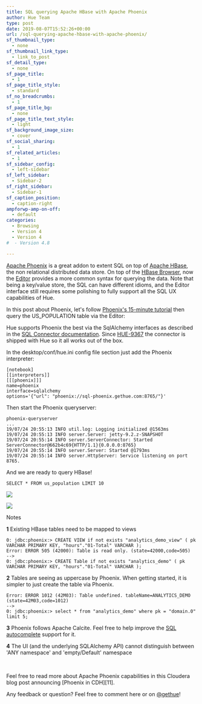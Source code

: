 ```yaml
---
title: SQL querying Apache HBase with Apache Phoenix
author: Hue Team
type: post
date: 2019-08-07T15:52:26+00:00
url: /sql-querying-apache-hbase-with-apache-phoenix/
sf_thumbnail_type:
  - none
sf_thumbnail_link_type:
  - link_to_post
sf_detail_type:
  - none
sf_page_title:
  - 1
sf_page_title_style:
  - standard
sf_no_breadcrumbs:
  - 1
sf_page_title_bg:
  - none
sf_page_title_text_style:
  - light
sf_background_image_size:
  - cover
sf_social_sharing:
  - 1
sf_related_articles:
  - 1
sf_sidebar_config:
  - left-sidebar
sf_left_sidebar:
  - Sidebar-2
sf_right_sidebar:
  - Sidebar-1
sf_caption_position:
  - caption-right
ampforwp-amp-on-off:
  - default
categories:
  - Browsing
  - Version 4
  - Version 4
#  - Version 4.8

---
```

[Apache Phoenix][1] is a great addon to extent SQL on top of [Apache HBase][2], the non relational distributed data store. On top of the [HBase Browser][3], now the [Editor][4] provides a more common syntax for querying the data. Note that being a key/value store, the SQL can have different idioms, and the Editor interface still requires some polishing to fully support all the SQL UX capabilities of Hue.

In this post about Phoenix, let's follow [Phoenix's 15-minute tutorial][5] then query the US_POPULATION table via the Editor:

Hue supports Phoenix the best via the SqlAlchemy interfaces as described in the [SQL Connector documentation](https://docs.gethue.com/administrator/configuration/connectors/#apache-phoenix). Since [HUE-9367](https://issues.cloudera.org/browse/HUE-9367) the connector is shipped with Hue so it all works out of the box.

In the desktop/conf/hue.ini config file section just add the Phoenix interpreter:

    [notebook]
    [[interpreters]]
    [[[phoenix]]]
    name=phoenix
    interface=sqlalchemy
    options='{"url": "phoenix://sql-phoenix.gethue.com:8765/"}'

Then start the Phoenix queryserver:

    phoenix-queryserver
    ...
    19/07/24 20:55:13 INFO util.log: Logging initialized @1563ms
    19/07/24 20:55:13 INFO server.Server: jetty-9.2.z-SNAPSHOT
    19/07/24 20:55:14 INFO server.ServerConnector: Started ServerConnector@662b4c69{HTTP/1.1}{0.0.0.0:8765}
    19/07/24 20:55:14 INFO server.Server: Started @1793ms
    19/07/24 20:55:14 INFO server.HttpServer: Service listening on port 8765.

And we are ready to query HBase!

    SELECT * FROM us_population LIMIT 10

<a href="https://cdn.gethue.com/uploads/2019/07/editor_phoenix_select.png"><img src="https://cdn.gethue.com/uploads/2019/07/editor_phoenix_select.png" /></a>

<a href="https://cdn.gethue.com/uploads/2019/07/phonix_select_shell.png"><img src="https://cdn.gethue.com/uploads/2019/07/phonix_select_shell.png" /></a>

Notes

**1** Existing HBase tables need to be mapped to views

<pre><code class="bash">0: jdbc:phoenix:&gt; CREATE VIEW if not exists "analytics_demo_view" ( pk VARCHAR PRIMARY KEY, "hours"."01-Total" VARCHAR );
Error: ERROR 505 (42000): Table is read only. (state=42000,code=505)
--&gt;
0: jdbc:phoenix:&gt; CREATE Table if not exists "analytics_demo" ( pk VARCHAR PRIMARY KEY, "hours"."01-Total" VARCHAR );
</code></pre>

**2** Tables are seeing as uppercase by Phoenix. When getting started, it is simpler to just create the table via Phoenix.

<pre><code class="bash">Error: ERROR 1012 (42M03): Table undefined. tableName=ANALYTICS_DEMO (state=42M03,code=1012)
--&gt;
0: jdbc:phoenix:&gt; select * from "analytics_demo" where pk = "domain.0" limit 5;
</code></pre>

**3** Phoenix follows Apache Calcite. Feel free to help improve the [SQL autocomplete](https://docs.gethue.com/developer/parsers/) support for it.

**4** The UI (and the underlying SQLAlchemy API) cannot distinguish between 'ANY namespace' and 'empty/Default' namespace

&nbsp;

Feel free to read more about Apache Phoenix capabilities in this Cloudera blog post announcing [Phoenix in CDH][11].

<div>
  Any feedback or question? Feel free to comment here or on <a href="https://twitter.com/gethue">@gethue</a>!
</div>

 [1]: https://phoenix.apache.org/
 [2]: https://hbase.apache.org/
 [3]: https://gethue.com/improved-hbase-cell-editor-history/
 [4]: https://gethue.com/sql-editor/
 [5]: https://phoenix.apache.org/Phoenix-in-15-minutes-or-less.html
